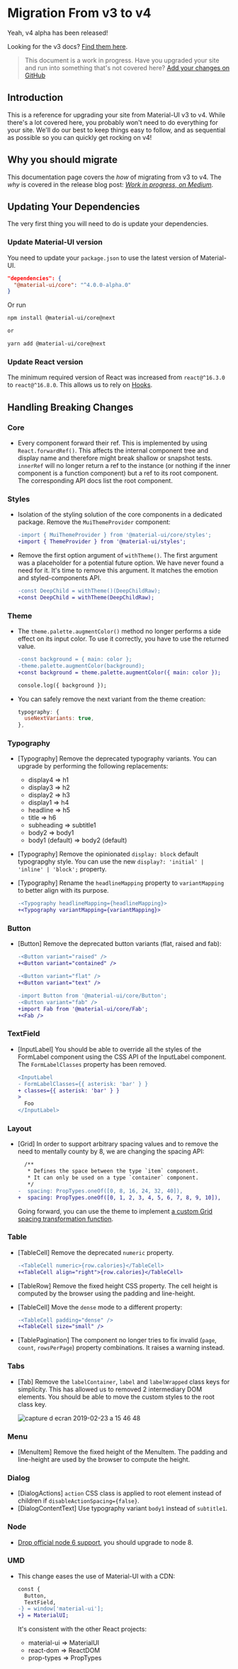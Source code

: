 # Migration From v3 to v4

<p class="description">Yeah, v4 alpha has been released!</p>

Looking for the v3 docs? [Find them here](https://material-ui.com/versions/).

> This document is a work in progress.
Have you upgraded your site and run into something that's not covered here?
[Add your changes on GitHub](https://github.com/mui-org/material-ui/blob/next/docs/src/pages/guides/migration-v3/migration-v3.md)

## Introduction

This is a reference for upgrading your site from Material-UI v3 to v4.
While there's a lot covered here, you probably won't need to do everything for your site.
We'll do our best to keep things easy to follow, and as sequential as possible so you can quickly get rocking on v4!

## Why you should migrate

This documentation page covers the *how* of migrating from v3 to v4.
The *why* is covered in the release blog post: [*Work in progress, on Medium*](https://medium.com/material-ui).

## Updating Your Dependencies

The very first thing you will need to do is update your dependencies.

### Update Material-UI version

You need to update your `package.json` to use the latest version of Material-UI.

```json
"dependencies": {
  "@material-ui/core": "^4.0.0-alpha.0"
}
```

Or run

```sh
npm install @material-ui/core@next

or

yarn add @material-ui/core@next
```

### Update React version

The minimum required version of React was increased from `react@^16.3.0` to `react@^16.8.0`.
This allows us to rely on [Hooks](https://reactjs.org/docs/hooks-intro.html).

## Handling Breaking Changes

### Core

- Every component forward their ref.
  This is implemented by using `React.forwardRef()`.
  This affects the internal component tree and display name and therefore might break shallow or snapshot tests.
  `innerRef` will no longer return a ref to the instance (or nothing if the inner component is a function component) but a ref to its root component.
  The corresponding API docs list the root component.

### Styles

- Isolation of the styling solution of the core components in a dedicated package.
  Remove the `MuiThemeProvider` component:

  ```diff
  -import { MuiThemeProvider } from '@material-ui/core/styles';
  +import { ThemeProvider } from '@material-ui/styles';
  ```
- Remove the first option argument of `withTheme()`.
  The first argument was a placeholder for a potential future option.
  We have never found a need for it.
  It's time to remove this argument.
  It matches the emotion and styled-components API.

  ```diff
  -const DeepChild = withTheme()(DeepChildRaw);
  +const DeepChild = withTheme(DeepChildRaw);
  ```

### Theme

- The `theme.palette.augmentColor()` method no longer performs a side effect on its input color.
  To use it correctly, you have to use the returned value.

  ```diff
  -const background = { main: color };
  -theme.palette.augmentColor(background);
  +const background = theme.palette.augmentColor({ main: color });

  console.log({ background });
  ```
- You can safely remove the next variant from the theme creation:

  ```js
  typography: {
    useNextVariants: true,
  },
  ```

### Typography

- [Typography] Remove the deprecated typography variants. You can upgrade by performing the following replacements:
  - display4 => h1
  - display3 => h2
  - display2 => h3
  - display1 => h4
  - headline => h5
  - title => h6
  - subheading => subtitle1
  - body2 => body1
  - body1 (default) => body2 (default)
- [Typography] Remove the opinionated `display: block` default typograpghy style.
  You can use the new `display?: 'initial' | 'inline' | 'block';` property.
- [Typography] Rename the `headlineMapping` property to `variantMapping` to better align with its purpose.

  ```diff
  -<Typography headlineMapping={headlineMapping}>
  +<Typography variantMapping={variantMapping}>
  ```

### Button

- [Button] Remove the deprecated button variants (flat, raised and fab):

  ```diff
  -<Button variant="raised" />
  +<Button variant="contained" />
  ```

  ```diff
  -<Button variant="flat" />
  +<Button variant="text" />
  ```

  ```diff
  -import Button from '@material-ui/core/Button';
  -<Button variant="fab" />
  +import Fab from '@material-ui/core/Fab';
  +<Fab />
  ```

### TextField

- [InputLabel] You should be able to override all the styles of the FormLabel component using the CSS API of the InputLabel component.
  The `FormLabelClasses` property has been removed.

  ```diff
  <InputLabel
  - FormLabelClasses={{ asterisk: 'bar' } }
  + classes={{ asterisk: 'bar' } }
  >
    Foo
  </InputLabel>
  ```

### Layout

- [Grid] In order to support arbitrary spacing values and to remove the need to mentally county by 8, we are changing the spacing API:

  ```diff
    /**
     * Defines the space between the type `item` component.
     * It can only be used on a type `container` component.
     */
  -  spacing: PropTypes.oneOf([0, 8, 16, 24, 32, 40]),
  +  spacing: PropTypes.oneOf([0, 1, 2, 3, 4, 5, 6, 7, 8, 9, 10]),
  ```

  Going forward, you can use the theme to implement [a custom Grid spacing transformation function](https://material-ui.com/system/spacing/#transformation).

### Table

- [TableCell] Remove the deprecated `numeric` property.

  ```diff
  -<TableCell numeric>{row.calories}</TableCell>
  +<TableCell align="right">{row.calories}</TableCell>
  ```
- [TableRow] Remove the fixed height CSS property.
  The cell height is computed by the browser using the padding and line-height.
- [TableCell] Move the `dense` mode to a different property:

  ```diff
  -<TableCell padding="dense" />
  +<TableCell size="small" />
  ```
- [TablePagination] The component no longer tries to fix invalid (`page`, `count`, `rowsPerPage`) property combinations. It raises a warning instead.

### Tabs

- [Tab] Remove the `labelContainer`, `label` and `labelWrapped` class keys for simplicity.
This has allowed us to removed 2 intermediary DOM elements.
You should be able to move the custom styles to the root class key.

  ![capture d ecran 2019-02-23 a 15 46 48](https://user-images.githubusercontent.com/3165635/53287870-53a35500-3782-11e9-9431-2d1a14a41be0.png)

### Menu

- [MenuItem] Remove the fixed height of the MenuItem.
  The padding and line-height are used by the browser to compute the height.

### Dialog

- [DialogActions] `action` CSS class is applied to root element instead of children if `disableActionSpacing={false}`.
- [DialogContentText] Use typography variant `body1` instead of `subtitle1`.

### Node

- [Drop official node 6 support](https://github.com/nodejs/Release/blob/eb91c94681ea968a69bf4a4fe85c656ed44263b3/README.md#release-schedule), you should upgrade to node 8.

### UMD

- This change eases the use of Material-UI with a CDN:

  ```diff
  const {
    Button,
    TextField,
  -} = window['material-ui'];
  +} = MaterialUI;
  ```

  It's consistent with the other React projects:

  - material-ui => MaterialUI
  - react-dom => ReactDOM
  - prop-types => PropTypes
